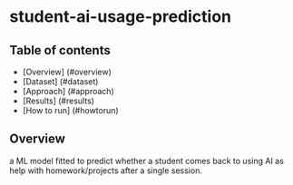 # student-ai-usage-prediction


## Table of contents
- [Overview] (#overview)
- [Dataset] (#dataset)
- [Approach] (#approach)
- [Results] (#results)
- [How to run] (#howtorun)

## Overview

a ML model fitted to predict whether a student comes back to using AI as help with homework/projects after a single session.